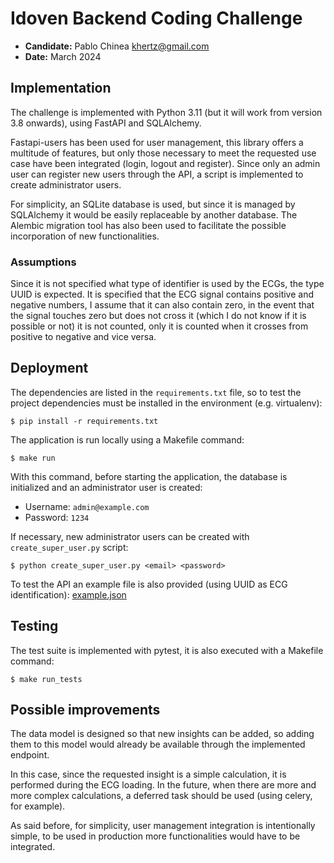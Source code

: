 # Idoven Backend Coding Challenge

* **Candidate:** Pablo Chinea <khertz@gmail.com>
* **Date:** March 2024

## Implementation

The challenge is implemented with Python 3.11 (but it will work from version 3.8 onwards), using FastAPI and 
SQLAlchemy. 

Fastapi-users has been used for user management, this library offers a multitude of features, but only those necessary 
to meet the requested use case have been integrated (login, logout and register). Since only an admin user can register 
new users through the API, a script is implemented to create administrator users.

For simplicity, an SQLite database is used, but since it is managed by SQLAlchemy it would be easily replaceable by 
another database. The Alembic migration tool has also been used to facilitate the possible incorporation of new 
functionalities.

### Assumptions

Since it is not specified what type of identifier is used by the ECGs, the type UUID is expected. It is specified that 
the ECG signal contains positive and negative numbers, I assume that it can also contain zero, in the event that the 
signal touches zero but does not cross it (which I do not know if it is possible or not) it is not counted, only it is 
counted when it crosses from positive to negative and vice versa.

## Deployment

The dependencies are listed in the `requirements.txt` file, so to test the project dependencies must be installed in 
the environment (e.g. virtualenv):

    $ pip install -r requirements.txt

The application is run locally using a Makefile command:

    $ make run

With this command, before starting the application, the database is initialized and an administrator user is created:

  * Username: `admin@example.com`
  * Password: `1234`

If necessary, new administrator users can be created with `create_super_user.py` script:

    $ python create_super_user.py <email> <password>

To test the API an example file is also provided (using UUID as ECG identification): [example.json](example.json)

## Testing

The test suite is implemented with pytest, it is also executed with a Makefile command:

    $ make run_tests

## Possible improvements

The data model is designed so that new insights can be added, so adding them to this model would already be available 
through the implemented endpoint. 

In this case, since the requested insight is a simple calculation, it is performed during the ECG loading. In the 
future, when there are more and more complex calculations, a deferred task should be used (using celery, for example).

As said before, for simplicity, user management integration is intentionally simple, to be used in production more 
functionalities would have to be integrated.